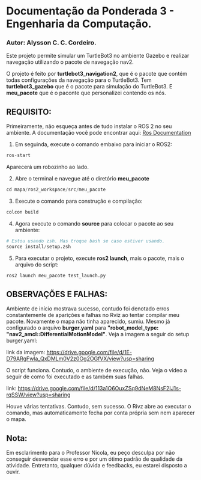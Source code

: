 # Documentação da Ponderada 3 - Engenharia da Computação.

### Autor: Alysson C. C. Cordeiro.

Este projeto permite simular um TurtleBot3 no ambiente Gazebo e realizar navegação utilizando o pacote de navegação nav2.

O projeto é feito por **turtlebot3_navigation2**, que é o  pacote que contém todas configurações da navegação para o TurtleBot3. Tem **turtlebot3_gazebo** que é o pacote para simulação do  TurtleBot3. E **meu_pacote** que é o paconte que personalizei contendo os nós.

## REQUISITO:

Primeiramente, não esqueça antes de tudo instalar o ROS 2 no seu ambiente. A documentação você pode encontrar aqui: [Ros Documentation](https://docs.ros.org/)

1. Em seguinda, execute o comando embaixo para iniciar o ROS2:

```python
ros-start
```
Aparecerá um robozinho ao lado.

2. Abre o terminal e navegue até o diretório **meu_pacote**
```python
cd mapa/ros2_workspace/src/meu_pacote
```

3. Execute o comando para construção e compilação:

```python
colcon build
```
4. Agora execute o comando **source** para colocar o pacote ao seu ambiente:
```python
# Estou usando zsh. Mas troque bash se caso estiver usando.
source install/setup.zsh
```

5. Para executar o projeto, execute **ros2 launch**, mais o pacote, mais o arquivo do script:

```python
ros2 launch meu_pacote test_launch.py
```

## OBSERVAÇÕES E FALHAS:

Ambiente de início mostrava sucesso, contudo foi denotado erros constantemente de aparições e falhas no Rviz ao tentar compilar meu pacote. Novamente o mapa não tinha aparecido, sumiu. Mesmo já configurado o arquivo **burger.yaml** para **"robot_model_type: "nav2_amcl::DifferentialMotionModel"**. 
Veja a imagem a seguir do setup burger.yaml:

link da imagem: https://drive.google.com/file/d/1E-D79ARgFwla_QxDMLm0V2z0Og2OGfVX/view?usp=sharing

O script funciona. Contudo, o ambiente de execução, não. 
Veja o vídeo a seguir de como foi executado e as também suas falhas. 

link: https://drive.google.com/file/d/113a1O6OuxZSq9dNeM8NsF2IJ1s-rqSSW/view?usp=sharing

Houve várias tentativas. Contudo, sem sucesso. O Rivz abre ao executar o comando, mas automaticamente fecha por conta própria sem nem aparecer o mapa.

## Nota:
Em esclarimento para o Professor Nicola, eu peço desculpa por não conseguir desvendar esse erro e por um ótimo padrão de qualidade da atividade. Entretanto, qualquer dúvida e feedbacks, eu estarei disposto a ouvir.